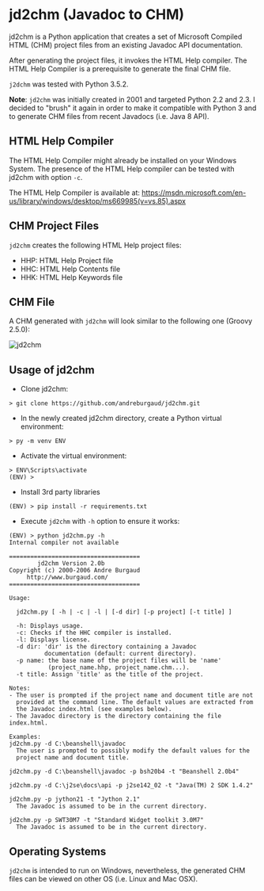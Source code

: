 # jd2chm (Javadoc to CHM)

jd2chm is a Python application that creates a set of Microsoft Compiled HTML (CHM) project files from an existing Javadoc API documentation.

After generating the project files, it invokes the HTML Help compiler. The HTML Help Compiler is a prerequisite to generate the final CHM file.

`j2dchm` was tested with Python 3.5.2.

**Note**: `jd2chm` was initially created in 2001 and targeted Python 2.2 and 2.3. I decided to "brush" it again in order to make it compatible with Python 3 and to generate CHM files from recent Javadocs (i.e. Java 8 API).

## HTML Help Compiler

The HTML Help Compiler might already be installed on your Windows System. The presence of the HTML Help compiler can be tested with jd2chm with option `-c`.

The HTML Help Compiler is available at: https://msdn.microsoft.com/en-us/library/windows/desktop/ms669985(v=vs.85).aspx

## CHM Project Files

`jd2chm` creates the following HTML Help project files:

* HHP: HTML Help Project file
* HHC: HTML Help Contents file
* HHK: HTML Help Keywords file

## CHM File

A CHM generated with `jd2chm` will look similar to the following one (Groovy 2.5.0):

![jd2chm](https://s3.amazonaws.com/burgaud-download/jd2chm_groovy250.png)

## Usage of jd2chm

* Clone jd2chm:

```
> git clone https://github.com/andreburgaud/jd2chm.git
```

* In the newly created jd2chm directory, create a Python virtual environment:

```
> py -m venv ENV
```

* Activate the virtual environment:

```
> ENV\Scripts\activate
(ENV) >
```

* Install 3rd party libraries

```
(ENV) > pip install -r requirements.txt
```

* Execute `jd2chm` with `-h` option to ensure it works:

```
(ENV) > python jd2chm.py -h
Internal compiler not available

=====================================
        jd2chm Version 2.0b
Copyright (c) 2000-2006 Andre Burgaud
     http://www.burgaud.com/
=====================================

Usage:

  jd2chm.py [ -h | -c | -l | [-d dir] [-p project] [-t title] ]

  -h: Displays usage.
  -c: Checks if the HHC compiler is installed.
  -l: Displays license.
  -d dir: 'dir' is the directory containing a Javadoc
          documentation (default: current directory).
  -p name: the base name of the project files will be 'name'
           (project_name.hhp, project_name.chm...).
  -t title: Assign 'title' as the title of the project.

Notes:
- The user is prompted if the project name and document title are not
  provided at the command line. The default values are extracted from
  the Javadoc index.html (see examples below).
- The Javadoc directory is the directory containing the file index.html.

Examples:
jd2chm.py -d C:\beanshell\javadoc
  The user is prompted to possibly modify the default values for the
  project name and document title.

jd2chm.py -d C:\beanshell\javadoc -p bsh20b4 -t "Beanshell 2.0b4"

jd2chm.py -d C:\j2se\docs\api -p j2se142_02 -t "Java(TM) 2 SDK 1.4.2"

jd2chm.py -p jython21 -t "Jython 2.1"
  The Javadoc is assumed to be in the current directory.

jd2chm.py -p SWT30M7 -t "Standard Widget toolkit 3.0M7"
  The Javadoc is assumed to be in the current directory.
```

## Operating Systems

`jd2chm` is intended to run on Windows, nevertheless, the generated CHM files can be viewed on other OS (i.e. Linux and Mac OSX).
